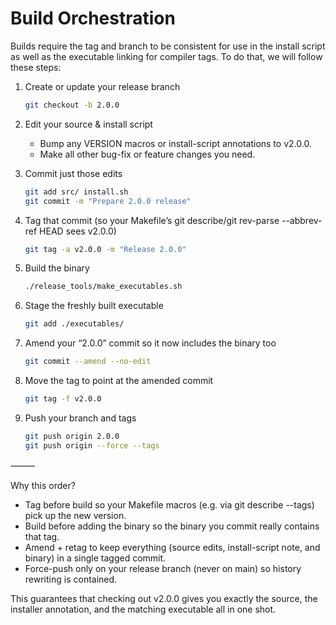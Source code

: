 # Build Orchestration

Builds require the tag and branch to be consistent for use in the install script as well as the executable linking for compiler tags.  To do that, we will follow these steps:

1. Create or update your release branch

    ```bash
    git checkout -b 2.0.0
    ```

2. Edit your source & install script
   - Bump any VERSION macros or install-script annotations to v2.0.0.
   - Make all other bug-fix or feature changes you need.

3. Commit just those edits

    ```bash
    git add src/ install.sh
    git commit -m "Prepare 2.0.0 release"
    ```

4. Tag that commit (so your Makefile’s git describe/git rev-parse --abbrev-ref HEAD sees v2.0.0)

    ```bash
    git tag -a v2.0.0 -m "Release 2.0.0"
    ```

5. Build the binary

    ```bash
    ./release_tools/make_executables.sh
    ```

6. Stage the freshly built executable

    ```bash
    git add ./executables/
    ```

7. Amend your “2.0.0” commit so it now includes the binary too

    ```bash
    git commit --amend --no-edit
    ```

8. Move the tag to point at the amended commit

    ```bash
    git tag -f v2.0.0
    ```


9. Push your branch and tags

    ```bash
    git push origin 2.0.0
    git push origin --force --tags
    ```

⸻

Why this order?

- Tag before build so your Makefile macros (e.g. via git describe --tags) pick up the new version.
- Build before adding the binary so the binary you commit really contains that tag.
- Amend + retag to keep everything (source edits, install-script note, and binary) in a single tagged commit.
- Force-push only on your release branch (never on main) so history rewriting is contained.

This guarantees that checking out v2.0.0 gives you exactly the source, the installer annotation, and the matching executable all in one shot.
